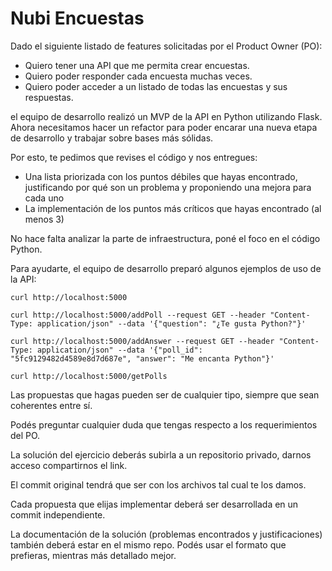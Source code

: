 # Nubi Encuestas

Dado el siguiente listado de features solicitadas por el Product Owner (PO):

- Quiero tener una API que me permita crear encuestas.
- Quiero poder responder cada encuesta muchas veces.
- Quiero poder acceder a un listado de todas las encuestas y sus respuestas.

el equipo de desarrollo realizó un MVP de la API en Python utilizando Flask. Ahora necesitamos hacer un refactor para poder encarar una nueva etapa de desarrollo y trabajar sobre bases más sólidas.

Por esto, te pedimos que revises el código y nos entregues:

- Una lista priorizada con los puntos débiles que hayas encontrado,
  justificando por qué son un problema y proponiendo una mejora para cada uno
- La implementación de los puntos más críticos que hayas encontrado (al menos 3)

No hace falta analizar la parte de infraestructura, poné el foco en el código Python.

Para ayudarte, el equipo de desarrollo preparó algunos ejemplos de uso de la API:

`curl http://localhost:5000`

`curl http://localhost:5000/addPoll --request GET --header "Content-Type: application/json" --data '{"question": "¿Te gusta Python?"}'`

`curl http://localhost:5000/addAnswer --request GET --header "Content-Type: application/json" --data '{"poll_id": "5fc9129482d4589e8d7d687e", "answer": "Me encanta Python"}'`

`curl http://localhost:5000/getPolls`

Las propuestas que hagas pueden ser de cualquier tipo, siempre que sean coherentes entre sí.

Podés preguntar cualquier duda que tengas respecto a los requerimientos del PO.

La solución del ejercicio deberás subirla a un repositorio privado, darnos acceso compartirnos el link.

El commit original tendrá que ser con los archivos tal cual te los damos.

Cada propuesta que elijas implementar deberá ser desarrollada en un commit independiente.

La documentación de la solución (problemas encontrados y justificaciones) también deberá estar en el mismo repo.
Podés usar el formato que prefieras, mientras más detallado mejor.
